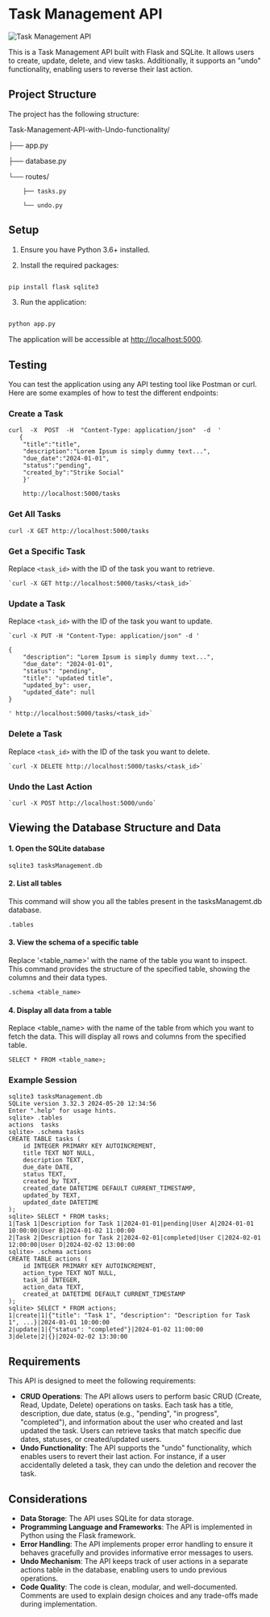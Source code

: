 # Task Management API

![Task Management API](https://img.shields.io/badge/Task%20Management-API-blue.svg)

This is a Task Management API built with Flask and SQLite. It allows users to create, update, delete, and view tasks. Additionally, it supports an "undo" functionality, enabling users to reverse their last action.

## Project Structure

The project has the following structure:

Task-Management-API-with-Undo-functionality/

├── app.py

├── database.py

└── routes/

        ├── tasks.py

        └── undo.py

## Setup

1. Ensure you have Python 3.6+ installed.

2. Install the required packages:

```bash

pip install flask sqlite3

```

3. Run the application:

```bash

python app.py

```

The application will be accessible at [http://localhost:5000](http://localhost:5000).

## Testing

You can test the application using any API testing tool like Postman or curl. Here are some examples of how to test the different endpoints:

### Create a Task

```
curl  -X  POST  -H  "Content-Type: application/json"  -d  '
   {
    "title":"title",
    "description":"Lorem Ipsum is simply dummy text...",
    "due_date":"2024-01-01",
    "status":"pending",
    "created_by":"Strike Social"
    }'   
    
    http://localhost:5000/tasks

```

### Get All Tasks

```
curl -X GET http://localhost:5000/tasks
```

### Get a Specific Task

Replace  `<task_id>`  with the ID of the task you want to retrieve.

```
`curl -X GET http://localhost:5000/tasks/<task_id>`
```

### Update a Task

Replace  `<task_id>`  with the ID of the task you want to update.

```
`curl -X PUT -H "Content-Type: application/json" -d '

{
    "description": "Lorem Ipsum is simply dummy text...",
    "due_date": "2024-01-01",
    "status": "pending",
    "title": "updated title",
    "updated_by": user,
    "updated_date": null
}

' http://localhost:5000/tasks/<task_id>`
```

### Delete a Task

Replace  `<task_id>`  with the ID of the task you want to delete.

```
`curl -X DELETE http://localhost:5000/tasks/<task_id>`
```

### Undo the Last Action

```
`curl -X POST http://localhost:5000/undo`
```

## Viewing the Database Structure and Data

#### 1. Open the SQLite database

```
sqlite3 tasksManagement.db
```

#### 2. List all tables

This command will show you all the tables present in the tasksManagemt.db database.

```
.tables
```

#### 3. View the schema of a specific table

Replace '<table_name>' with the name of the table you want to inspect.
This command provides the structure of the specified table, showing the columns and their data types.

```
.schema <table_name>
```

#### 4. Display all data from a table

Replace <table_name> with the name of the table from which you want to fetch the data.
This will display all rows and columns from the specified table.

```
SELECT * FROM <table_name>;
```

### Example Session

```
sqlite3 tasksManagement.db
SQLite version 3.32.3 2024-05-20 12:34:56
Enter ".help" for usage hints.
sqlite> .tables
actions  tasks
sqlite> .schema tasks
CREATE TABLE tasks (
    id INTEGER PRIMARY KEY AUTOINCREMENT,
    title TEXT NOT NULL,
    description TEXT,
    due_date DATE,
    status TEXT,
    created_by TEXT,
    created_date DATETIME DEFAULT CURRENT_TIMESTAMP,
    updated_by TEXT,
    updated_date DATETIME
);
sqlite> SELECT * FROM tasks;
1|Task 1|Description for Task 1|2024-01-01|pending|User A|2024-01-01 10:00:00|User B|2024-01-02 11:00:00
2|Task 2|Description for Task 2|2024-02-01|completed|User C|2024-02-01 12:00:00|User D|2024-02-02 13:00:00
sqlite> .schema actions
CREATE TABLE actions (
    id INTEGER PRIMARY KEY AUTOINCREMENT,
    action_type TEXT NOT NULL,
    task_id INTEGER,
    action_data TEXT,
    created_at DATETIME DEFAULT CURRENT_TIMESTAMP
);
sqlite> SELECT * FROM actions;
1|create|1|{"title": "Task 1", "description": "Description for Task 1", ...}|2024-01-01 10:00:00
2|update|1|{"status": "completed"}|2024-01-02 11:00:00
3|delete|2|{}|2024-02-02 13:30:00

```

## Requirements

This API is designed to meet the following requirements:

- **CRUD Operations**: The API allows users to perform basic CRUD (Create, Read, Update, Delete) operations on tasks. Each task has a title, description, due date, status (e.g., "pending", "in progress", "completed"), and information about the user who created and last updated the task. Users can retrieve tasks that match specific due dates, statuses, or created/updated users.
- **Undo Functionality**: The API supports the "undo" functionality, which enables users to revert their last action. For instance, if a user accidentally deleted a task, they can undo the deletion and recover the task.

## Considerations

- **Data Storage**: The API uses SQLite for data storage.
- **Programming Language and Frameworks**: The API is implemented in Python using the Flask framework.
- **Error Handling**: The API implements proper error handling to ensure it behaves gracefully and provides informative error messages to users.
- **Undo Mechanism**: The API keeps track of user actions in a separate actions table in the database, enabling users to undo previous operations.
- **Code Quality**: The code is clean, modular, and well-documented. Comments are used to explain design choices and any trade-offs made during implementation.
